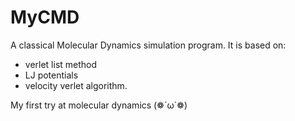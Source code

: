 # MyCMD
A classical Molecular Dynamics simulation program.
It is based on:
* verlet list method
* LJ potentials
* velocity verlet algorithm.

My first try at molecular dynamics (❁´ω`❁)
